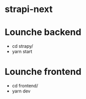 # strapi-next

# Lounche backend
- cd strapy/
- yarn start

# Lounche frontend
- cd frontend/
- yarn dev

